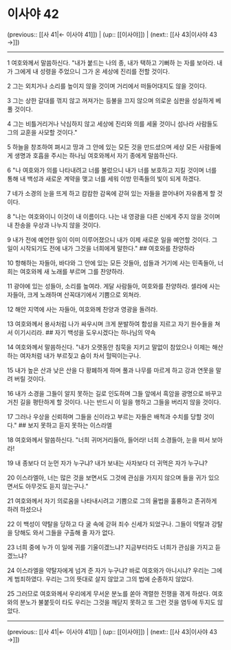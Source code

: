 # 이사야 42

(previous:: [[사 41|← 이사야 41]]) | (up:: [[이사야]]) | (next:: [[사 43|이사야 43 →]])

***




1 
여호와께서 말씀하신다. "내가 붙드는 나의 종, 내가 택하고 기뻐하 는 자를 보아라. 내가 그에게 내 성령을 주었으니 그가 온 세상에 진리를 전할 것이다. 



2 
그는 외치거나 소리를 높이지 않을 것이며 거리에서 떠들어대지도 않을 것이다. 



3 
그는 상한 갈대를 꺾지 않고 꺼져가는 등불을 끄지 않으며 의로운 심판을 성실하게 베풀 것이다. 



4 
그는 비틀거리거나 낙심하지 않고 세상에 진리와 의를 세울 것이니 섬나라 사람들도 그의 교훈을 사모할 것이다." 



5 
하늘을 창조하여 펴시고 땅과 그 안에 있는 모든 것을 만드셨으며 세상 모든 사람들에게 생명과 호흡을 주시는 하나님 여호와께서 자기 종에게 말씀하신다. 



6 
"나 여호와가 의를 나타내려고 너를 불렀으니 내가 너를 보호하고 지킬 것이며 너를 통해 내 백성과 새로운 계약을 맺고 너를 세워 이방 민족들의 빛이 되게 하겠다. 



7 
네가 소경의 눈을 뜨게 하고 캄캄한 감옥에 갇혀 있는 자들을 끌어내어 자유롭게 할 것이다. 



8 
"나는 여호와이니 이것이 내 이름이다. 나는 내 영광을 다른 신에게 주지 않을 것이며 내 찬송을 우상과 나누지 않을 것이다. 



9 
내가 전에 예언한 일이 이미 이루어졌으니 내가 이제 새로운 일을 예언할 것이다. 그 일이 시작되기도 전에 내가 그것을 너희에게 말한다." ## 여호와를 찬양하라 



10 
항해하는 자들아, 바다와 그 안에 있는 모든 것들아, 섬들과 거기에 사는 민족들아, 너희는 여호와께 새 노래를 부르며 그를 찬양하라. 



11 
광야에 있는 성들아, 소리를 높여라. 게달 사람들아, 여호와를 찬양하라. 셀라에 사는 자들아, 크게 노래하며 산꼭대기에서 기쁨으로 외쳐라. 



12 
해안 지역에 사는 자들아, 여호와께 찬양과 영광을 돌려라. 



13 
여호와께서 용사처럼 나가 싸우시며 크게 분발하여 함성을 지르고 자기 원수들을 쳐서 이기시리라. ## 자기 백성을 도우시겠다는 하나님의 약속 



14 
여호와께서 말씀하신다. "내가 오랫동안 침묵을 지키고 말없이 참았으나 이제는 해산하는 여자처럼 내가 부르짖고 숨이 차서 헐떡이는구나. 



15 
내가 높은 산과 낮은 산을 다 황폐하게 하며 풀과 나무를 마르게 하고 강과 연못을 말려 버릴 것이다. 



16 
내가 소경을 그들이 알지 못하는 길로 인도하며 그들 앞에서 흑암을 광명으로 바꾸고 거친 길을 평탄하게 할 것이다. 나는 반드시 이 일을 행하고 그들을 버리지 않을 것이다. 



17 
그러나 우상을 신뢰하며 그들을 신이라고 부르는 자들은 배척과 수치를 당할 것이다." ## 보지 못하고 듣지 못하는 이스라엘 



18 
여호와께서 말씀하신다. "너희 귀머거리들아, 들어라! 너희 소경들아, 눈을 떠서 보아라! 



19 
내 종보다 더 눈먼 자가 누구냐? 내가 보내는 사자보다 더 귀먹은 자가 누구냐? 



20 
이스라엘아, 너는 많은 것을 보면서도 그것에 관심을 가지지 않으며 들을 귀가 있으면서도 아무것도 듣지 않는구나." 



21 
여호와께서 자기 의로움을 나타내시려고 기쁨으로 그의 율법을 훌륭하고 존귀하게 하려 하셨으나 



22 
이 백성이 약탈을 당하고 다 굴 속에 갇혀 죄수 신세가 되었구나. 그들이 약탈과 강탈을 당해도 와서 그들을 구출해 줄 자가 없다. 



23 
너희 중에 누가 이 일에 귀를 기울이겠느냐? 지금부터라도 너희가 관심을 가지고 듣겠느냐? 



24 
이스라엘을 약탈자에게 넘겨 준 자가 누구냐? 바로 여호와가 아니시냐? 우리는 그에게 범죄하였다. 우리는 그의 뜻대로 살지 않았고 그의 법에 순종하지 않았다. 



25 
그러므로 여호와께서 우리에게 무서운 분노를 쏟아 격렬한 전쟁을 겪게 하셨다. 여호와의 분노가 불붙듯이 타도 우리는 그것을 깨닫지 못하고 또 그런 것을 염두에 두지도 않았다.

***

(previous:: [[사 41|← 이사야 41]]) | (up:: [[이사야]]) | (next:: [[사 43|이사야 43 →]])
